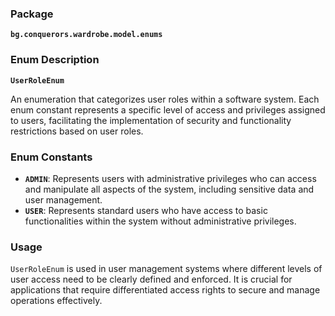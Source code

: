 ### Package

**`bg.conquerors.wardrobe.model.enums`**

### Enum Description

**`UserRoleEnum`**

An enumeration that categorizes user roles within a software system. Each enum constant represents a specific level of access and privileges assigned to users, facilitating the implementation of security and functionality restrictions based on user roles.

### Enum Constants

- **`ADMIN`**: Represents users with administrative privileges who can access and manipulate all aspects of the system, including sensitive data and user management.
- **`USER`**: Represents standard users who have access to basic functionalities within the system without administrative privileges.

### Usage

`UserRoleEnum` is used in user management systems where different levels of user access need to be clearly defined and enforced. It is crucial for applications that require differentiated access rights to secure and manage operations effectively.
